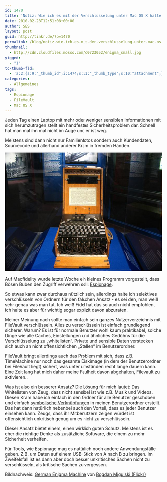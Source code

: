 ```yaml
---
id: 1470
title: 'Notiz: Wie ich es mit der Verschlüsselung unter Mac OS X halte.'
date: 2010-02-28T12:51:08+00:00
author: SES
layout: post
guid: http://tinkr.de/?p=1470
permalink: /blog/notiz-wie-ich-es-mit-der-verschlusselung-unter-mac-os-x-halte/
thumbnail:
  - http://cdn.cloudfiles.mosso.com/c0723052/enigma_small.jpg
yigged:
  - "1"
tc-thumb-fld:
  - 'a:2:{s:9:"_thumb_id";i:1474;s:11:"_thumb_type";s:10:"attachment";}'
categories:
  - Allgemeines
tags:
  - Espionage
  - FileVault
  - Mac OS X
---
```

Jeden Tag einen Laptop mit mehr oder weniger sensiblen Informationen mit sich herumzutragen stellt ein handfestes Sicherheitsproblem dar. Schnell hat man mal ihn mal nicht im Auge und er ist weg.

Meistens sind dann nicht nur Familienfotos sondern auch Kundendaten, Sourcecode und allerhand anderer Kram in fremden Händen.

<img loading="lazy" src="/assets/2010/02/enigma_big.jpg" alt="" title="Enigma Maschnine"   />

Auf Macfidelity wurde letzte Woche ein kleines Programm vorgestellt, dass Bösen Buben den Zugriff verwehren soll: [Espionage](http://macfidelity.de/2010/02/25/mac-apps-ordner-und-dateien-verschlusseln-mit-espionage/).

So etwas kann zwar durchaus nützlich sein, allerdings halte ich selektives verschlüsseln von Ordnern für den falschen Ansatz - es sei den, man weiß sehr genau was man tut. Ich weiß Fidel hat das so auch nicht empfohlen, ich halte es aber für wichtig sogar explizit davon abzuraten.

Meiner Meinung nach sollte man einfach sein ganzes Nutzerverzeichnis mit FileVault verschlüsseln. Alles zu verschlüsseln ist einfach grundlegend sicherer. Warum? Es ist für normale Benutzer wohl kaum praktikabel, solche Dinge wie alle Caches, Einstellungen und ähnliches Gedöhns für die Verschlüsselung zu &#8222;whitelisten&#8220;. Private und sensible Daten verstecken sich auch an nicht offensichtlichen &#8222;Stellen&#8220; im Benutzerordner.

FileVault bringt allerdings auch das Problem mit sich, dass z.B. TimeMachine nur noch das gesamte Diskimage (in dem der Benutzerordner bei FileVault liegt) sichert, was unter umständen recht lange dauern kann. Eine Zeit lang hat mich daher meine Faulheit davon abgehalten, Filevault zu aktivieren..

Was ist also ein besserer Ansatz? Die Lösung für mich lautet: Das Whitelisten von Zeug, dass nicht sensibel ist wie z.B. Musik und Videos.
Diesen Kram habe ich einfach in den Ordner für alle Benutzer geschoben und einfach [symbolische Verknüpfungen](http://de.wikipedia.org/wiki/Symbolische_Verknüpfung) in meinen Benutzerordner erstellt. Das hat dann natürlich nebenbei auch den Vorteil, dass es jeder Benutzer einsehen kann. Zeugs, dass ihr Mitbenutzern zeigen würdet ist offensichtlich unkritisch genug um es nicht zu verschlüsseln.

Dieser Ansatz bietet einem, einen wirklich guten Schutz. Meistens ist es eher die richtige Denke als zusätzliche Software, die einem zu mehr Sicherheit verhelfen.

Für Tools, wie Espionage mag es natürlich noch andere Anwendungsfälle geben. Z.B. um Daten auf einem USB-Stick von A nach B zu bringen. Im Zweifelsfall ist es dann aber doch besser unkritisches Sachen nicht zu verschlüsseln, als kritische Sachen zu vergessen.

Bildnachweis: [German Enigma Machine](http://www.flickr.com/photos/migulski/2334027222/) von [Bogdan Migulski (Flickr)](http://www.flickr.com/photos/migulski/)
